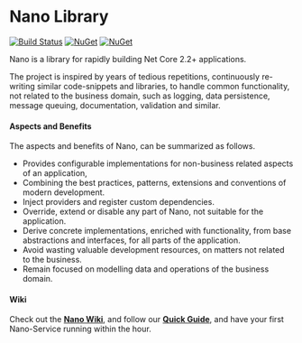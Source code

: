 # Nano Library
[![Build Status](https://travis-ci.org/Nano-Core/Nano.Library.svg?branch=master)](https://travis-ci.org/Nano-Core/Nano.Library)
[![NuGet](https://img.shields.io/nuget/dt/NanoCore.svg)](https://www.nuget.org/packages/NanoCore/)
[![NuGet](https://img.shields.io/nuget/v/NanoCore.svg)](https://www.nuget.org/packages/NanoCore/)

Nano is a library for rapidly building Net Core 2.2+ applications.  

The project is inspired by years of tedious repetitions, continuously re-writing similar code-snippets and libraries, to handle common functionality, not related to the business domain, such as logging, data persistence, message queuing, documentation, validation and similar.

#### Aspects and Benefits
The aspects and benefits of Nano, can be summarized as follows.
* Provides configurable implementations for non-business related aspects of an application, 
* Combining the best practices, patterns, extensions and conventions of modern development. 
* Inject providers and register custom dependencies.
* Override, extend or disable any part of Nano, not suitable for the application. 
* Derive concrete implementations, enriched with functionality, from base abstractions and interfaces, for all parts of the application.  
* Avoid wasting valuable development resources, on matters not related to the business.
* Remain focused on modelling data and operations of the business domain.

#### Wiki
Check out the **[Nano Wiki](https://github.com/Nano-Services/Nano/wiki)**, and follow our **[Quick Guide](https://github.com/Nano-Services/Nano/wiki/Quick-Guide)**, and have your first Nano-Service running within the hour.
